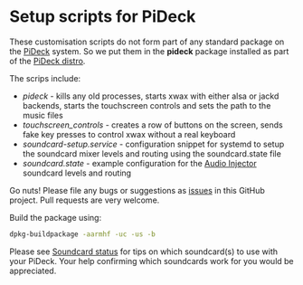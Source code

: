 # Setup scripts for PiDeck

These customisation scripts do not form part of any standard package on the [PiDeck](http://pideck.com) system. 
So we put them in the __pideck__ package installed as part of the [PiDeck distro](https://github.com/pideck/pideck-distro).

The scrips include:

* _pideck_ - kills any old processes, starts xwax with either alsa or jackd backends, starts the touchscreen controls and sets the path to the music files
* _touchscreen_controls_ - creates a row of buttons on the screen, sends fake key presses to control xwax without a real keyboard
* _soundcard-setup.service_ - configuration snippet for systemd to setup the soundcard mixer levels and routing using the soundcard.state file
* _soundcard.state_ - example configuration for the [Audio Injector](http://www.audioinjector.net/#!/rpi-hat) soundcard levels and routing

Go nuts! Please file any bugs or suggestions as [issues](https://github.com/pideck/pideck/issues) in this GitHub project. Pull requests are very welcome.

Build the package using:
```sh
dpkg-buildpackage -aarmhf -uc -us -b
```

Please see [Soundcard status](soundcards.md) for tips on which soundcard(s) to use with your PiDeck. Your help confirming which soundcards work for you would be appreciated.
